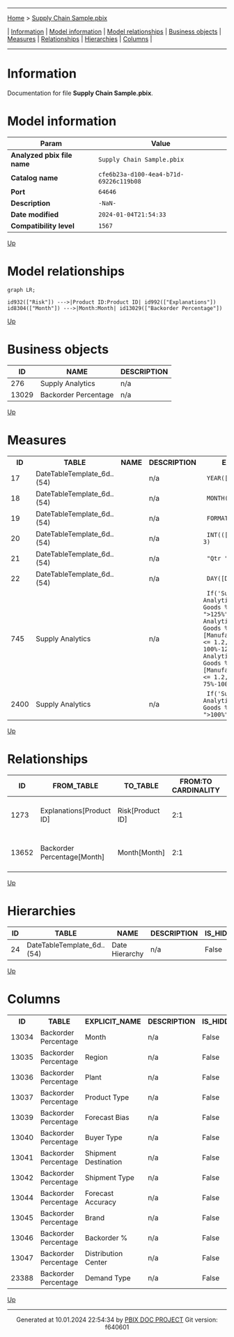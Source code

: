 ----

[Home](./index.md) > [Supply Chain Sample.pbix](Supply%20Chain%20Sample.pbix_dmv.md)

| [Information](#information) | [Model information](#model-information) | [Model relationships](#model-relationships) | [Business objects](#business-objects) | [Measures](#measures) | [Relationships](#relationships) | [Hierarchies](#hierarchies) | [Columns](#columns) |

----

# Information

Documentation for file **Supply Chain Sample.pbix**.

# Model information


| Param  | Value  |
|---|---|
| **Analyzed pbix file name** | `Supply Chain Sample.pbix` | 
| **Catalog name** | `cfe6b23a-d100-4ea4-b71d-69226c119b08` | 
| **Port** | `64646`|
| **Description** | `-NaN-` | 
| **Date modified** | `2024-01-04T21:54:33` | 
| **Compatibility level** | `1567` | 



[Up](#information)

# Model relationships

```mermaid
graph LR;

id932(["Risk"]) --->|Product ID:Product ID| id992(["Explanations"])
id8304(["Month"]) --->|Month:Month| id13029(["Backorder Percentage"])
```



[Up](#information)

# Business objects

| ID | NAME | DESCRIPTION | 
|----|------|-------------|
| 276 | Supply Analytics | n/a |
| 13029 | Backorder Percentage | n/a |


[Up](#information)

# Measures


<table>
    <tr>
        <th> ID </th><th> TABLE </th><th> NAME </th><th> DESCRIPTION </th><th> EXPRESSION </th><th> IS_HIDDEN </th><th> STATE </th>
    </tr>
<tr>
        <td> 17 </td><td> DateTableTemplate_6d..(54) </td><td>  </td><td> n/a </td><td> <code> YEAR([Date]) </code></td><td> True </td><td>  1 </td> 
    </tr>
<tr>
        <td> 18 </td><td> DateTableTemplate_6d..(54) </td><td>  </td><td> n/a </td><td> <code> MONTH([Date]) </code></td><td> True </td><td>  1 </td> 
    </tr>
<tr>
        <td> 19 </td><td> DateTableTemplate_6d..(54) </td><td>  </td><td> n/a </td><td> <code> FORMAT([Date], "MMMM") </code></td><td> True </td><td>  1 </td> 
    </tr>
<tr>
        <td> 20 </td><td> DateTableTemplate_6d..(54) </td><td>  </td><td> n/a </td><td> <code> INT(([MonthNo] + 2) / 3) </code></td><td> True </td><td>  1 </td> 
    </tr>
<tr>
        <td> 21 </td><td> DateTableTemplate_6d..(54) </td><td>  </td><td> n/a </td><td> <code> "Qtr " & [QuarterNo] </code></td><td> True </td><td>  1 </td> 
    </tr>
<tr>
        <td> 22 </td><td> DateTableTemplate_6d..(54) </td><td>  </td><td> n/a </td><td> <code> DAY([Date]) </code></td><td> True </td><td>  1 </td> 
    </tr>
<tr>
        <td> 745 </td><td> Supply Analytics </td><td>  </td><td> n/a </td><td> <code> If('Supply Analytics'[Manufactured Goods %] <=0.9, ">125%", if('Supply Analytics'[Manufactured Goods %] >0.9 && [Manufactured Goods %] <= 1.2, "Between 100%-125%", if('Supply Analytics'[Manufactured Goods %] > 1.2 && [Manufactured Goods %] <= 1.2, "Between 75%-100%", "<75%"))) </code></td><td> True </td><td>  1 </td> 
    </tr>
<tr>
        <td> 2400 </td><td> Supply Analytics </td><td>  </td><td> n/a </td><td> <code> If('Supply Analytics'[Manufactured Goods %] <=1.1, ">100%", "<70%") </code></td><td> True </td><td>  1 </td> 
    </tr>
</table>


[Up](#information)

# Relationships 


| ID | FROM_TABLE | TO_TABLE | FROM:TO CARDINALITY | NAME | IS_ACTIVE  |
|----|------------|----------|---------------------|------|------------|
| 1273 | Explanations[Product ID] | Risk[Product ID] | 2:1 | f1f4dec2-922f-4ec6-8dc1-49554a10a01c | True |
| 13652 | Backorder Percentage[Month] | Month[Month] | 2:1 | 9ed0ec75-78b2-4f82-bffb-1dce5fda3499 | True |


[Up](#information)

# Hierarchies 



| ID | TABLE | NAME | DESCRIPTION  | IS_HIDDEN | 
|----|----------|------|--------------|-----------|
| 24 |DateTableTemplate_6d..(54) | Date Hierarchy | n/a | False | 


[Up](#information)

# Columns 


<table>
    <tr>
        <th> ID </th><th> TABLE </th><th> EXPLICIT_NAME </th><th> DESCRIPTION </th><th> IS_HIDDEN </th><th> EXPRESSION </th>
    </tr>
<tr>
        <td> 13034 </td><td> Backorder Percentage </td><td> Month </td><td> n/a </td><td> False </td><td><code> n/a </code></td>
    </tr>

<tr>
        <td> 13035 </td><td> Backorder Percentage </td><td> Region </td><td> n/a </td><td> False </td><td><code> n/a </code></td>
    </tr>

<tr>
        <td> 13036 </td><td> Backorder Percentage </td><td> Plant </td><td> n/a </td><td> False </td><td><code> n/a </code></td>
    </tr>

<tr>
        <td> 13037 </td><td> Backorder Percentage </td><td> Product Type </td><td> n/a </td><td> False </td><td><code> n/a </code></td>
    </tr>

<tr>
        <td> 13039 </td><td> Backorder Percentage </td><td> Forecast Bias </td><td> n/a </td><td> False </td><td><code> n/a </code></td>
    </tr>

<tr>
        <td> 13040 </td><td> Backorder Percentage </td><td> Buyer Type </td><td> n/a </td><td> False </td><td><code> n/a </code></td>
    </tr>

<tr>
        <td> 13041 </td><td> Backorder Percentage </td><td> Shipment Destination </td><td> n/a </td><td> False </td><td><code> n/a </code></td>
    </tr>

<tr>
        <td> 13042 </td><td> Backorder Percentage </td><td> Shipment Type </td><td> n/a </td><td> False </td><td><code> n/a </code></td>
    </tr>

<tr>
        <td> 13044 </td><td> Backorder Percentage </td><td> Forecast Accuracy </td><td> n/a </td><td> False </td><td><code> n/a </code></td>
    </tr>

<tr>
        <td> 13045 </td><td> Backorder Percentage </td><td> Brand </td><td> n/a </td><td> False </td><td><code> n/a </code></td>
    </tr>

<tr>
        <td> 13046 </td><td> Backorder Percentage </td><td> Backorder % </td><td> n/a </td><td> False </td><td><code> n/a </code></td>
    </tr>

<tr>
        <td> 13047 </td><td> Backorder Percentage </td><td> Distribution Center </td><td> n/a </td><td> False </td><td><code> n/a </code></td>
    </tr>

<tr>
        <td> 23388 </td><td> Backorder Percentage </td><td> Demand Type </td><td> n/a </td><td> False </td><td><code> n/a </code></td>
    </tr>

</table>



[Up](#information)


----
<p align="center">
Generated at 10.01.2024 22:54:34 by <a href='https://github.com/dop12/pbix_doc'>PBIX DOC PROJECT</a> Git version: f640601
</p>